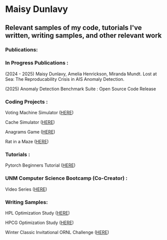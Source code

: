 # Maisy Dunlavy 
## Relevant samples of my code, tutorials I've written, writing samples, and other relevant work

### Publications: 


### In Progress Publications : 

(2024 - 2025) Maisy Dunlavy, Amelia Henrickson, Miranda Mundt. Lost at Sea: The Reproducability Crisis in AIS Anomaly Detection.

(2025) Anomaly Detection Benchmark Suite : Open Source Code Release 


### Coding Projects : 

Voting Machine Simulator ([HERE](https://github.com/mdunlavy/WorkSamples/tree/main/Code_Samples/VotingMachine))

Cache Simulator ([HERE](https://github.com/mdunlavy/WorkSamples/tree/main/Code_Samples/Cache_Simulator))

Anagrams Game ([HERE](https://github.com/mdunlavy/WorkSamples/tree/main/Code_Samples/Anagrams))

Rat in a Maze ([HERE](https://github.com/mdunlavy/WorkSamples/tree/main/Code_Samples/MazeSolver))


### Tutorials : 

Pytorch Beginners Tutorial ([HERE](https://github.com/UNM-CARC/QuickBytes/blob/master/PyTorch_Classifier_Xena%20.ipynb))


### UNM Computer Science Bootcamp (Co-Creator) : 

Video Series ([HERE](https://www.youtube.com/@unmcsbootcamp))


### Writing Samples: 

HPL Optimization Study ([HERE](https://github.com/mdunlavy/WorkSamples/blob/main/Technical_Writing/HPL_Report.pdf))

HPCG Optimization Study ([HERE](https://github.com/mdunlavy/WorkSamples/blob/main/Technical_Writing/HPCG_ProjectReport.pdf))

Winter Classic Invitational ORNL Challenge ([HERE](https://github.com/mdunlavy/WorkSamples/blob/main/Technical_Writing/WinterClassic_ORNL.pdf))
